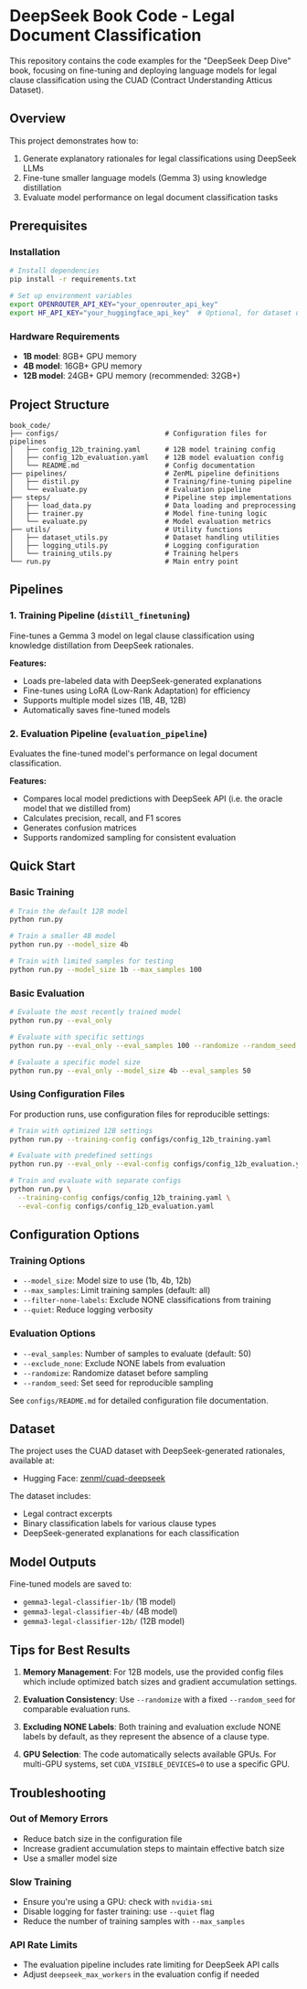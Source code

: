 # DeepSeek Book Code - Legal Document Classification

This repository contains the code examples for the "DeepSeek Deep Dive" book, focusing on fine-tuning and deploying language models for legal clause classification using the CUAD (Contract Understanding Atticus Dataset).

## Overview

This project demonstrates how to:
1. Generate explanatory rationales for legal classifications using DeepSeek LLMs
2. Fine-tune smaller language models (Gemma 3) using knowledge distillation
3. Evaluate model performance on legal document classification tasks

## Prerequisites

### Installation

```bash
# Install dependencies
pip install -r requirements.txt

# Set up environment variables
export OPENROUTER_API_KEY="your_openrouter_api_key"
export HF_API_KEY="your_huggingface_api_key"  # Optional, for dataset uploads
```

### Hardware Requirements

- **1B model**: 8GB+ GPU memory
- **4B model**: 16GB+ GPU memory  
- **12B model**: 24GB+ GPU memory (recommended: 32GB+)

## Project Structure

```
book_code/
├── configs/                          # Configuration files for pipelines
│   ├── config_12b_training.yaml      # 12B model training config
│   ├── config_12b_evaluation.yaml    # 12B model evaluation config
│   └── README.md                     # Config documentation
├── pipelines/                        # ZenML pipeline definitions
│   ├── distil.py                     # Training/fine-tuning pipeline
│   └── evaluate.py                   # Evaluation pipeline
├── steps/                            # Pipeline step implementations
│   ├── load_data.py                  # Data loading and preprocessing
│   ├── trainer.py                    # Model fine-tuning logic
│   └── evaluate.py                   # Model evaluation metrics
├── utils/                            # Utility functions
│   ├── dataset_utils.py              # Dataset handling utilities
│   ├── logging_utils.py              # Logging configuration
│   └── training_utils.py             # Training helpers
└── run.py                            # Main entry point
```

## Pipelines

### 1. Training Pipeline (`distill_finetuning`)

Fine-tunes a Gemma 3 model on legal clause classification using knowledge distillation from DeepSeek rationales.

**Features:**
- Loads pre-labeled data with DeepSeek-generated explanations
- Fine-tunes using LoRA (Low-Rank Adaptation) for efficiency
- Supports multiple model sizes (1B, 4B, 12B)
- Automatically saves fine-tuned models

### 2. Evaluation Pipeline (`evaluation_pipeline`)

Evaluates the fine-tuned model's performance on legal document classification.

**Features:**
- Compares local model predictions with DeepSeek API (i.e. the oracle model that
  we distilled from)
- Calculates precision, recall, and F1 scores
- Generates confusion matrices
- Supports randomized sampling for consistent evaluation

## Quick Start

### Basic Training

```bash
# Train the default 12B model
python run.py

# Train a smaller 4B model
python run.py --model_size 4b

# Train with limited samples for testing
python run.py --model_size 1b --max_samples 100
```

### Basic Evaluation

```bash
# Evaluate the most recently trained model
python run.py --eval_only

# Evaluate with specific settings
python run.py --eval_only --eval_samples 100 --randomize --random_seed 42

# Evaluate a specific model size
python run.py --eval_only --model_size 4b --eval_samples 50
```

### Using Configuration Files

For production runs, use configuration files for reproducible settings:

```bash
# Train with optimized 12B settings
python run.py --training-config configs/config_12b_training.yaml

# Evaluate with predefined settings
python run.py --eval_only --eval-config configs/config_12b_evaluation.yaml

# Train and evaluate with separate configs
python run.py \
  --training-config configs/config_12b_training.yaml \
  --eval-config configs/config_12b_evaluation.yaml
```

## Configuration Options

### Training Options

- `--model_size`: Model size to use (1b, 4b, 12b)
- `--max_samples`: Limit training samples (default: all)
- `--filter-none-labels`: Exclude NONE classifications from training
- `--quiet`: Reduce logging verbosity

### Evaluation Options

- `--eval_samples`: Number of samples to evaluate (default: 50)
- `--exclude_none`: Exclude NONE labels from evaluation
- `--randomize`: Randomize dataset before sampling
- `--random_seed`: Set seed for reproducible sampling

See `configs/README.md` for detailed configuration file documentation.

## Dataset

The project uses the CUAD dataset with DeepSeek-generated rationales, available at:
- Hugging Face: [zenml/cuad-deepseek](https://huggingface.co/datasets/zenml/cuad-deepseek)

The dataset includes:
- Legal contract excerpts
- Binary classification labels for various clause types
- DeepSeek-generated explanations for each classification

## Model Outputs

Fine-tuned models are saved to:
- `gemma3-legal-classifier-1b/` (1B model)
- `gemma3-legal-classifier-4b/` (4B model)
- `gemma3-legal-classifier-12b/` (12B model)

## Tips for Best Results

1. **Memory Management**: For 12B models, use the provided config files which include optimized batch sizes and gradient accumulation settings.

2. **Evaluation Consistency**: Use `--randomize` with a fixed `--random_seed` for comparable evaluation runs.

3. **Excluding NONE Labels**: Both training and evaluation exclude NONE labels by default, as they represent the absence of a clause type.

4. **GPU Selection**: The code automatically selects available GPUs. For multi-GPU systems, set `CUDA_VISIBLE_DEVICES=0` to use a specific GPU.

## Troubleshooting

### Out of Memory Errors

- Reduce batch size in the configuration file
- Increase gradient accumulation steps to maintain effective batch size
- Use a smaller model size

### Slow Training

- Ensure you're using a GPU: check with `nvidia-smi`
- Disable logging for faster training: use `--quiet` flag
- Reduce the number of training samples with `--max_samples`

### API Rate Limits

- The evaluation pipeline includes rate limiting for DeepSeek API calls
- Adjust `deepseek_max_workers` in the evaluation config if needed
